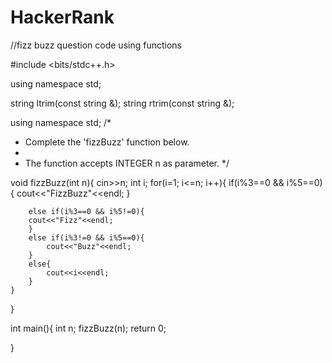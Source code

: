 # HackerRank
//fizz buzz question code using functions

#include <bits/stdc++.h>

using namespace std;

string ltrim(const string &);
string rtrim(const string &);


using namespace std;
/*
 * Complete the 'fizzBuzz' function below.
 *
 * The function accepts INTEGER n as parameter.
 */

void fizzBuzz(int n){
    cin>>n;
    int i;
    for(i=1; i<=n; i++){
        if(i%3==0 && i%5==0){
            cout<<"FizzBuzz"<<endl;
        }
    
        else if(i%3==0 && i%5!=0){
        cout<<"Fizz"<<endl;
        }
        else if(i%3!=0 && i%5==0){
            cout<<"Buzz"<<endl;
        }
        else{
            cout<<i<<endl;
        }
    }
}
        

int main(){
    int n;
    fizzBuzz(n);
    return 0;
    
}
